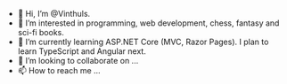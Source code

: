 - 👋 Hi, I’m @Vinthuls.
- 👀 I’m interested in programming, web development, chess, fantasy and sci-fi books.
- 🌱 I’m currently learning ASP.NET Core (MVC, Razor Pages). 
      I plan to learn TypeScript and Angular next.
- 💞️ I’m looking to collaborate on ...
- 📫 How to reach me ...

<!---
Vinthuls/Vinthuls is a ✨ special ✨ repository because its `README.md` (this file) appears on your GitHub profile.
You can click the Preview link to take a look at your changes.
--->

